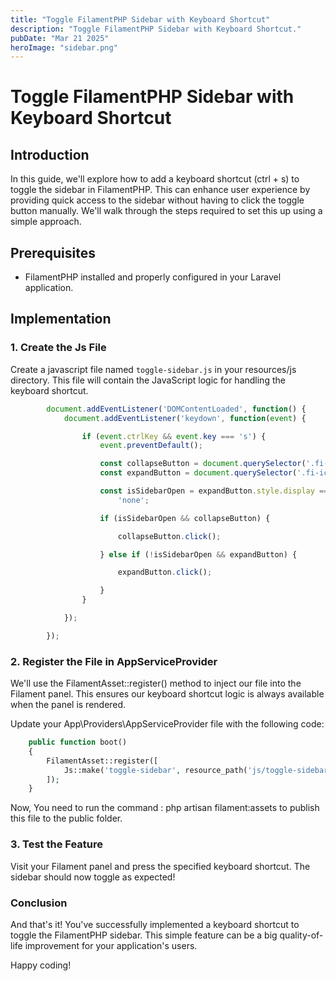 ```yaml
---
title: "Toggle FilamentPHP Sidebar with Keyboard Shortcut"
description: "Toggle FilamentPHP Sidebar with Keyboard Shortcut."
pubDate: "Mar 21 2025"
heroImage: "sidebar.png"
---
```

# Toggle FilamentPHP Sidebar with Keyboard Shortcut

## Introduction
In this guide, we'll explore how to add a keyboard shortcut (ctrl + s) to toggle the sidebar in FilamentPHP. This can enhance user experience by providing quick access to the sidebar without having to click the toggle button manually. We'll walk through the steps required to set this up using a simple approach.

## Prerequisites
- FilamentPHP installed and properly configured in your Laravel application.

## Implementation
### 1. Create the Js File
Create a javascript file named `toggle-sidebar.js` in your resources/js directory. This file will contain the JavaScript logic for handling the keyboard shortcut.

```js
        document.addEventListener('DOMContentLoaded', function() {
            document.addEventListener('keydown', function(event) {

                if (event.ctrlKey && event.key === 's') {
                    event.preventDefault();

                    const collapseButton = document.querySelector('.fi-icon-btn[title="Collapse sidebar"]');
                    const expandButton = document.querySelector('.fi-icon-btn[title="Expand sidebar"]');

                    const isSidebarOpen = expandButton.style.display ===
                        'none';

                    if (isSidebarOpen && collapseButton) {

                        collapseButton.click();

                    } else if (!isSidebarOpen && expandButton) {

                        expandButton.click();

                    }
                }

            });

        });
````
### 2. Register the File in AppServiceProvider

We'll use the FilamentAsset::register() method to inject our file into the Filament panel. This ensures our keyboard shortcut logic is always available when the panel is rendered.

Update your App\Providers\AppServiceProvider file with the following code:

````php
    public function boot()
    {
        FilamentAsset::register([
            Js::make('toggle-sidebar', resource_path('js/toggle-sidebar.js')),
        ]);
    }
````
Now, You need to run the command : php artisan filament:assets to publish this file to the public folder.

### 3. Test the Feature

Visit your Filament panel and press the specified keyboard shortcut. The sidebar should now toggle as expected!

### Conclusion

And that's it! You've successfully implemented a keyboard shortcut to toggle the FilamentPHP sidebar. This simple feature can be a big quality-of-life improvement for your application's users.

Happy coding!

